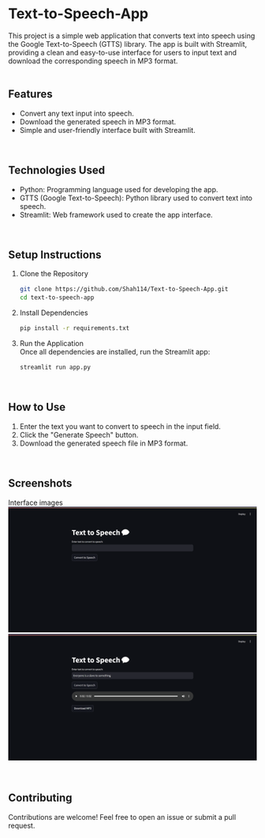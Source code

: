 # Text-to-Speech-App
This project is a simple web application that converts text into speech using the Google Text-to-Speech (GTTS) library. The app is built with Streamlit, providing a clean and easy-to-use interface for users to input text and download the corresponding speech in MP3 format. <br/>
<br/>

## Features
* Convert any text input into speech.
* Download the generated speech in MP3 format.
* Simple and user-friendly interface built with Streamlit. <br/>
<br/>

## Technologies Used
* Python: Programming language used for developing the app.
* GTTS (Google Text-to-Speech): Python library used to convert text into speech.
* Streamlit: Web framework used to create the app interface. <br/>
<br/>

## Setup Instructions
1. Clone the Repository

   ```bash
   git clone https://github.com/Shah114/Text-to-Speech-App.git
   cd text-to-speech-app
   ```
2. Install Dependencies <br/>
   
   ```bash
   pip install -r requirements.txt
   ```
3. Run the Application <br/>
Once all dependencies are installed, run the Streamlit app:

   ```bash
   streamlit run app.py
   ```
<br/>

## How to Use
1. Enter the text you want to convert to speech in the input field.
2. Click the "Generate Speech" button.
3. Download the generated speech file in MP3 format. <br/>
<br/>

## Screenshots
Interface images <br/>
![image alt](https://github.com/Shah114/Text-to-Speech-App/blob/bba4d59e8d3cbef2c4eb8cf7335b872f10ba505e/Interface.png)
<br/>
![image alt](https://github.com/Shah114/Text-to-Speech-App/blob/557082472a12b974457b10c5a8f3ebc99b7e53f5/Full%20Interface.png)

<br/>

## Contributing
Contributions are welcome! Feel free to open an issue or submit a pull request. 
